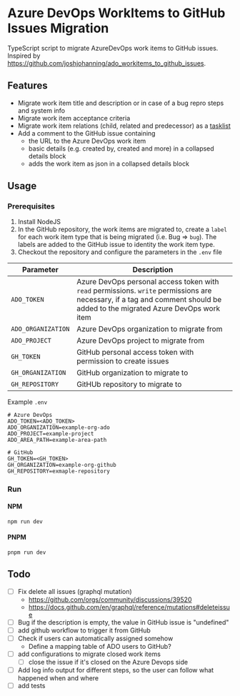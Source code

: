# Azure DevOps WorkItems to GitHub Issues Migration

TypeScript script to migrate AzureDevOps work items to GitHub issues. Inspired by https://github.com/joshjohanning/ado_workitems_to_github_issues.

## Features

-   Migrate work item title and description or in case of a bug repro steps and system info
-   Migrate work item acceptance criteria
-   Migrate work item relations (child, related and predecessor) as a [tasklist](https://docs.github.com/en/issues/tracking-your-work-with-issues/about-tasklists)
-   Add a comment to the GitHub issue containing
    -   the URL to the Azure DevOps work item
    -   basic details (e.g. created by, created and more) in a collapsed details block
    -   adds the work item as json in a collapsed details block

## Usage

### Prerequisites

1. Install NodeJS
2. In the GitHub repository, the work items are migrated to, create a `label` for each work item type that is being migrated (i.e. Bug => `bug`). The labels are added to the GitHub issue to identity the work item type.
3. Checkout the repository and configure the parameters in the `.env` file

| Parameter          | Description                                                                                                                                                                |
| ------------------ | -------------------------------------------------------------------------------------------------------------------------------------------------------------------------- |
| `ADO_TOKEN`        | Azure DevOps personal access token with `read` permissions. `write` permissions are necessary, if a tag and comment should be added to the migrated Azure DevOps work item |
| `ADO_ORGANIZATION` | Azure DevOps organization to migrate from                                                                                                                                  |
| `ADO_PROJECT`      | Azure DevOps project to migrate from                                                                                                                                       |
| `GH_TOKEN`         | GitHub personal access token with permission to create issues                                                                                                              |
| `GH_ORGANIZATION`  | GitHub organization to migrate to                                                                                                                                          |
| `GH_REPOSITORY`    | GitHUb repository to migrate to                                                                                                                                            |

Example `.env`

```
# Azure DevOps
ADO_TOKEN=<ADO_TOKEN>
ADO_ORGANIZATION=example-org-ado
ADO_PROJECT=example-project
ADO_AREA_PATH=example-area-path

# GitHub
GH_TOKEN=<GH_TOKEN>
GH_ORGANIZATION=example-org-github
GH_REPOSITORY=exmaple-repository
```

### Run

#### NPM

`npm run dev`

#### PNPM

`pnpm run dev`

## Todo

-   [ ] Fix delete all issues (graphql mutation)
    -   https://github.com/orgs/community/discussions/39520
    -   https://docs.github.com/en/graphql/reference/mutations#deleteissue
-   [ ] Bug if the description is empty, the value in GitHub issue is "undefined"
-   [ ] add github workflow to trigger it from GitHub
-   [ ] Check if users can automatically assigned somehow
    -   Define a mapping table of ADO users to GitHub?
-   [ ] add configurations to migrate closed work items
    -   [ ] close the issue if it's closed on the Azure Devops side
-   [ ] Add log info output for different steps, so the user can follow what happened when and where
-   [ ] add tests
